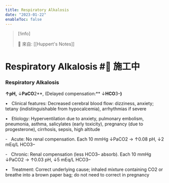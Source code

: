 ```yaml
---
title: Respiratory Alkalosis
date: "2023-01-22"
enableToc: false
---
```


> [!info]
>
> 🌱 來自: [[Huppert's Notes]]

# Respiratory Alkalosis #🚧 施工中

### Respiratory Alkalosis

**↑pH,** ↓**PaCO**2**, (Delayed compensation:** ↓**HCO**3–**)**

•   Clinical features: Decreased cerebral blood flow: dizziness, anxiety; tetany (indistinguishable from hypocalcemia), arrhythmias if severe

•   Etiology: Hyperventilation due to anxiety, pulmonary embolism, pneumonia, asthma, salicylates (early toxicity), pregnancy (due to progesterone), cirrhosis, sepsis, high altitude

-   Acute: No renal compensation. Each 10 mmHg ↓PaCO2 → ↑0.08 pH, ↓2 mEq/L HCO3–

-   Chronic: Renal compensation (less HCO3– absorb). Each 10 mmHg ↓PaCO2 → ↑0.03 pH, ↓5 mEq/L HCO3–

•   Treatment: Correct underlying cause; inhaled mixture containing CO2 or breathe into a brown paper bag; do not need to correct in pregnancy

